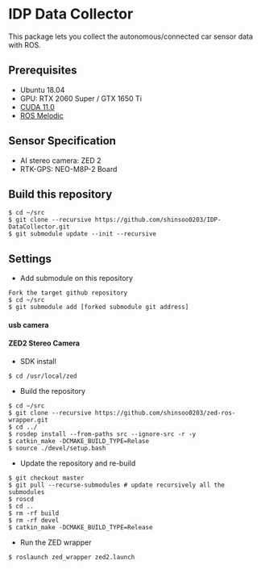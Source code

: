 # IDP Data Collector

This package lets you collect the autonomous/connected car sensor data with ROS.

## Prerequisites

- Ubuntu 18.04
- GPU: RTX 2060 Super / GTX 1650 Ti
- [CUDA 11.0](https://developer.nvidia.com/cuda-downloads)
- [ROS Melodic](http://wiki.ros.org/melodic/Installation/Ubuntu)


## Sensor Specification

- AI stereo camera: ZED 2
- RTK-GPS: NEO-M8P-2 Board


## Build this repository
```
$ cd ~/src
$ git clone --recursive https://github.com/shinsoo0203/IDP-DataCollector.git
$ git submodule update --init --recursive
```

## Settings

- Add submodule on this repository
```
Fork the target github repository
$ cd ~/src
$ git submodule add [forked submodule git address]
```

#### usb camera

#### ZED2 Stereo Camera

- SDK install
```
$ cd /usr/local/zed
```

- Build the repository
```
$ cd ~/src
$ git clone --recursive https://github.com/shinsoo0203/zed-ros-wrapper.git
$ cd ../
$ rosdep install --from-paths src --ignore-src -r -y
$ catkin_make -DCMAKE_BUILD_TYPE=Relase
$ source ./devel/setup.bash
```

- Update the repository and re-build
```
$ git checkout master
$ git pull --recurse-submodules # update recursively all the submodules
$ roscd
$ cd ..
$ rm -rf build
$ rm -rf devel
$ catkin_make -DCMAKE_BUILD_TYPE=Release
```

- Run the ZED wrapper
```
$ roslaunch zed_wrapper zed2.launch
```
